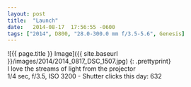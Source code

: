 ```yaml
---
layout: post
title:  "Launch"
date:   2014-08-17  17:56:55 -0600
tags: ["2014", D800, "28.0-300.0 mm f/3.5-5.6", Genesis]
---
```

![{{ page.title }} Image]({{ site.baseurl }}/images/2014/2014_0817_DSC_1507.jpg)
{: .prettyprint}  
I love the streams of light from the projector  
1/4 sec, f/3.5, ISO 3200 - Shutter clicks this day: 632
